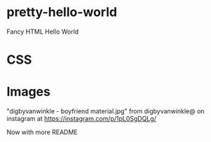 # pretty-hello-world
Fancy HTML Hello World

# CSS


# Images
"digbyvanwinkle - boyfriend material.jpg" from digbyvanwinkle@ on instagram at https://instagram.com/p/1pL0SgDQLg/

Now with more README
